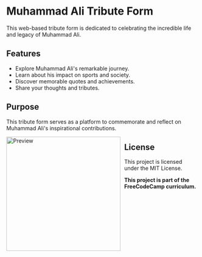 # Muhammad Ali Tribute Form

This web-based tribute form is dedicated to celebrating the incredible life and legacy of Muhammad Ali.

## Features
- Explore Muhammad Ali's remarkable journey.
- Learn about his impact on sports and society.
- Discover memorable quotes and achievements.
- Share your thoughts and tributes.

## Purpose
This tribute form serves as a platform to commemorate and reflect on Muhammad Ali's inspirational contributions.

<div style="float: left; margin-right: 10px;">
  <img src="https://i.imgur.com/zU0SJxb.png" alt="Preview" width="300">
</div>

## License
This project is licensed under the MIT License.

**This project is part of the FreeCodeCamp curriculum.**

